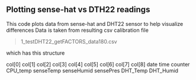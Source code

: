## Plotting sense-hat vs DTH22 readings


This code plots data from sense-hat and DHT22 sensor to help visualize differences
Data is taken from resulting csv calibration file
>1_testDHT22_getFACTORS_data180.csv

which has this structure

col[0] col[1] col[2]  col[3]   col[4]    col[5]	col[6]    col[7]     col[8]
date   time   counter CPU_temp senseTemp senseHumid	sensePres DHT_Temp   DHT_Humid
